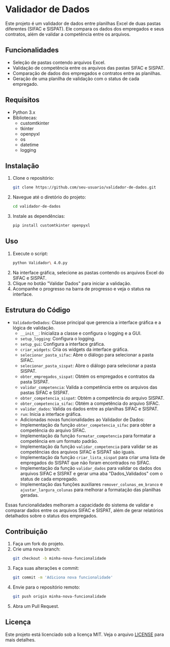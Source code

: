 # Validador de Dados

Este projeto é um validador de dados entre planilhas Excel de duas pastas diferentes (SIFAC e SISPAT). Ele compara os dados dos empregados e seus contratos, além de validar a competência entre os arquivos.

## Funcionalidades

- Seleção de pastas contendo arquivos Excel.
- Validação de competência entre os arquivos das pastas SIFAC e SISPAT.
- Comparação de dados dos empregados e contratos entre as planilhas.
- Geração de uma planilha de validação com o status de cada empregado.

## Requisitos

- Python 3.x
- Bibliotecas:
  - customtkinter
  - tkinter
  - openpyxl
  - os
  - datetime
  - logging

## Instalação

1. Clone o repositório:
   ```bash
   git clone https://github.com/seu-usuario/validador-de-dados.git
   ```
2. Navegue até o diretório do projeto:
   ```bash
   cd validador-de-dados
   ```
3. Instale as dependências:
   ```bash
   pip install customtkinter openpyxl
   ```

## Uso

1. Execute o script:
   ```bash
   python Validador\ 4.0.py
   ```
2. Na interface gráfica, selecione as pastas contendo os arquivos Excel do SIFAC e SISPAT.
3. Clique no botão "Validar Dados" para iniciar a validação.
4. Acompanhe o progresso na barra de progresso e veja o status na interface.

## Estrutura do Código

- `ValidadorDeDados`: Classe principal que gerencia a interface gráfica e a lógica de validação.
  - `__init__`: Inicializa a classe e configura o logging e a GUI.
  - `setup_logging`: Configura o logging.
  - `setup_gui`: Configura a interface gráfica.
  - `criar_widgets`: Cria os widgets da interface gráfica.
  - `selecionar_pasta_sifac`: Abre o diálogo para selecionar a pasta SIFAC.
  - `selecionar_pasta_sispat`: Abre o diálogo para selecionar a pasta SISPAT.
  - `obter_empregados_sispat`: Obtém os empregados e contratos da pasta SISPAT.
  - `validar_competencia`: Valida a competência entre os arquivos das pastas SIFAC e SISPAT.
  - `obter_competencia_sispat`: Obtém a competência do arquivo SISPAT.
  - `obter_competencia_sifac`: Obtém a competência do arquivo SIFAC.
  - `validar_dados`: Valida os dados entre as planilhas SIFAC e SISPAT.
  - `run`: Inicia a interface gráfica.
  - Adicionadas novas funcionalidades ao Validador de Dados:
  - Implementação da função `obter_competencia_sifac` para obter a competência do arquivo SIFAC.
  - Implementação da função `formatar_competencia` para formatar a competência em um formato padrão.
  - Implementação da função `validar_competencia` para validar se as competências dos arquivos SIFAC e SISPAT são iguais.
  - Implementação da função `criar_lista_sispat` para criar uma lista de empregados do SISPAT que não foram encontrados no SIFAC.
  - Implementação da função `validar_dados` para validar os dados dos arquivos SIFAC e SISPAT e gerar uma aba "Dados_Validados" com o status de cada empregado.
  - Implementação das funções auxiliares `remover_colunas_em_branco` e `ajustar_largura_colunas` para melhorar a formatação das planilhas geradas.

Essas funcionalidades melhoram a capacidade do sistema de validar e comparar dados entre os arquivos SIFAC e SISPAT, além de gerar relatórios detalhados sobre o status dos empregados.

## Contribuição

1. Faça um fork do projeto.
2. Crie uma nova branch:
   ```bash
   git checkout -b minha-nova-funcionalidade
   ```
3. Faça suas alterações e commit:
   ```bash
   git commit -m 'Adiciona nova funcionalidade'
   ```
4. Envie para o repositório remoto:
   ```bash
   git push origin minha-nova-funcionalidade
   ```
5. Abra um Pull Request.

## Licença

Este projeto está licenciado sob a licença MIT. Veja o arquivo [LICENSE](LICENSE) para mais detalhes.

